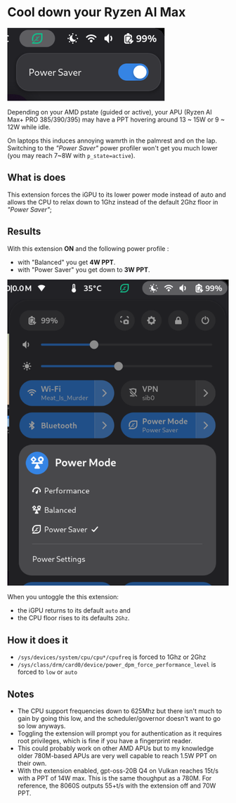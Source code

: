 # Cool down your Ryzen AI Max

![Screenshot](./screenshot.png)

Depending on your AMD pstate (guided or active), your APU (Ryzen AI Max+ PRO 385/390/395) may have a PPT hovering around 13 ~ 15W or 9 ~ 12W while idle. 

On laptops this induces annoying wamrth in the palmrest and on the lap. 
Switching to the _"Power Saver"_ power profiler won't get you much lower (you may reach 7~8W with `p_state=active`).

## What is does

This extension forces the iGPU to its lower power mode instead of auto and allows the CPU to relax down to 1Ghz instead of the default 2Ghz floor in _"Power Saver"_;

## Results

With this extension **ON** and the following power profile : 
- with "Balanced" you get **4W PPT**.
- with "Power Saver" you get down to **3W PPT**.

![Screenshot](./screenshot-ppd.png)

When you untoggle the this extension: 
- the iGPU returns to its default `auto` and 
- the CPU floor rises to its defaults `2Ghz`.

## How it does it

- `/sys/devices/system/cpu/cpu*/cpufreq` is forced to 1Ghz or 2Ghz
- `/sys/class/drm/card0/device/power_dpm_force_performance_level` is forced to `low` or `auto` 

## Notes

- The CPU support frequencies down to 625Mhz but there isn't much to gain by going this low, and the scheduler/governor doesn't want to go so low anyways.
- Toggling the extension will prompt you for authentication as it requires root privileges, which is fine if you have a fingerprint reader.
- This could probably work on other AMD APUs but to my knowledge older 780M-based APUs are very well capable to reach 1.5W PPT on their own.
- With the extension enabled, gpt-oss-20B Q4 on Vulkan reaches 15t/s with a PPT of 14W max. This is the same thoughput as a 780M. For reference, the 8060S outputs 55+t/s with the extension off and 70W PPT.
